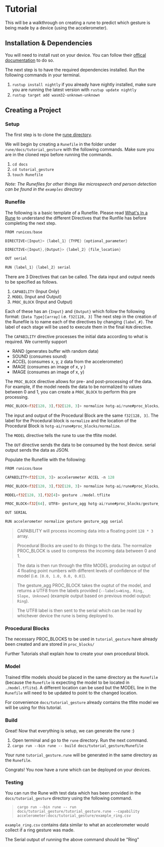 # Tutorial

This will be a  walkthrough on creating a rune to predict which gesture is being made by a device (using the accelerometer).

## Installation & Dependencies

You will need to install rust on your device. You can follow their [offical documentation](https://doc.rust-lang.org/book/ch01-01-installation.html) to do so.

The next step is to have the required dependencies installed. Run the following commands in your terminal.

1. `rustup install nightly` if you already have nightly installed, make sure you are running the latest version with `rustup update nightly`
2. `rustup target add wasm32-unknown-unknown`

## Creating a Project

### Setup

The first step is to clone the [rune directory](https://github.com/hotg-ai/rune).

We will begin by creating a `Runefile` in the folder under `rune/docs/tutorial_gesture` with the following commands. Make sure you are in the cloned repo before running the commands.

1. `cd docs`
2. `cd tutorial_gesture`
3. `touch Runefile`

*Note: The Runefiles for other things like microspeech and person detection can be found in the `examples` directory*

### Runefile

The following is a basic template of a Runefile. Please read [What's In a Rune](https://tinyverse.substack.com/p/whats-in-a-rune) to understand the different Directives that the Runfile has before completing the next step.

```rust
FROM runicos/base

DIRECTIVE<{Input}> {label_1} {TYPE} {optional_parameter}

DIRECTIVE<{Input},{Output}> {label_2} {file_location}

OUT serial

RUN {label_1} {label_2} serial
```

There are 3 Directives that can be called. The data input and output needs to be specified as follows.

1. `CAPABILITY` (Input Only)
2. `MODEL` (Input and Output)
3. `PROC_BLOCK` (Input and Output)

Each of these has an `{Input}` and `{Output}` which follow the following format:
      `{Data Type}[array]` i.e. `f32[128, 3]`
The next step in the creation of the Runefile is to name each of the directives by changing `{label_#}`. The label of each stage will be used to execute them in the final `RUN` directive.

The `CAPABILITY` directive processes the initial data according to what is required. We currently support

- RAND (generates buffer with random data)
- SOUND (consumes sound)
- ACCEL (consumes x, y, z data from the accelerometer)
- IMAGE (consumes an image of x, y )
- IMAGE (consumes an image of  x, y)

The `PROC_BLOCK` directive allows for pre- and post-processing of the data. For example, if the model needs the data to be normalized to values between 0 and 1, you can create a `PROC_BLOCK` to perform this pre processing.

```rust
PROC_BLOCK<f32[128, 3],f32[128, 3]> normalize hotg-ai/rune#proc_blocks/normalize
```

The input and output of the Procedural Block are the same `f32[128, 3]`. The label for the Procedural block is `normalize` and the location of the Procedural Block is `hotg-ai/rune#proc_blocks/normalize`.

The `MODEL` directive tells the rune to use the tflite model.

The `OUT` directive sends the data to be consumed by the host  device. serial output sends the data as JSON.

Populate the Runefile with the following:

```rust
FROM runicos/base

CAPABILITY<f32[128, 3]> accelerometer ACCEL -n 128

PROC_BLOCK<f32[128, 3],f32[128, 3]> normalize hotg-ai/rune#proc_blocks/normalize

MODEL<f32[128, 3],f32[4]> gesture ./model.tflite

PROC_BLOCK<f32[64], UTF8> gesture_agg hotg-ai/rune#proc_blocks/gesture_agg --labels=Wing,Ring,Slope,Unknown

OUT SERIAL

RUN accelerometer normalize gesture gesture_agg serial
```

>CAPABILITY will process incoming data into a floating point `128 * 3` array.

>Procedural Blocks are used to do things to the data. The normalize PROC_BLOCK is used to compress the incoming data between 0 and 1.

>The data is then run through the tflite MODEL producing an output of 4 floating point numbers with different levels of confidence of the model (i.e. `[0.0, 1.0, 0.0, 0.0]`).

>The gesture_agg PROC_BLOCK takes the ouptut of the model, and returns a UTF8 from the labels provided (`--labels=Wing, Ring, Slope, Unknown`)
(example output based on previous model output: `Ring`).

>The UTF8 label is then sent to the serial which can be read by whichever device the rune is being deployed to.

### Procedural Blocks

The necessary PROC_BLOCKS to be used in `tutorial_gesture` have already been created and are stored in `proc_blocks/`

Further Tutorials shall explain how to create your own procedural block.

### Model

Trained tflite models should be placed in the same directory as the `Runefile` (because the `Runefile` is expecting the model to be located in `./model.tflite`). A different location can be used but the MODEL line in the `Runefile` will need to be updated to point to the changed location.

For convenience `docs/tutorial_gesture` already contains the tflite model we will be using for this tutorial.

### Build

Great! Now that everything is setup, we can generate the rune :)

1. Open terminal and go to the `rune` directory. Run the next command.
2. `cargo run --bin rune -- build docs/tutorial_gesture/Runefile`

Your rune `tutorial_gesture.rune` will be generated in the same directory as the `Runefile`.

Congrats! You now have a rune which can be deployed on your devices.

### Testing

You can run the Rune with test data which has been provided in the `docs/tutorial_gesture` directory using the following command.

>```cargo run --bin rune -- run docs/tutorial_gesture/tutorial_gesture.rune --capability accelerometer:docs/tutorial_gesture/example_ring.csv```

`example_ring.csv` contains data similar to what an accelerometer would collect if a ring gesture was made.

The Serial output of running the above command should be "Ring"